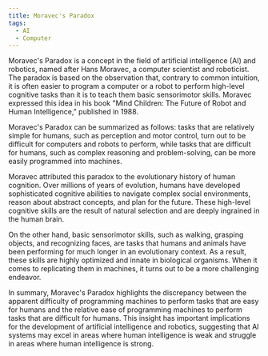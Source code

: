 ```yaml
---
title: Moravec's Paradox
tags: 
  - AI
  - Computer
---
```

Moravec's Paradox is a concept in the field of artificial intelligence (AI) and robotics, named after Hans Moravec, a computer scientist and roboticist. The paradox is based on the observation that, contrary to common intuition, it is often easier to program a computer or a robot to perform high-level cognitive tasks than it is to teach them basic sensorimotor skills. Moravec expressed this idea in his book "Mind Children: The Future of Robot and Human Intelligence," published in 1988.

Moravec's Paradox can be summarized as follows: tasks that are relatively simple for humans, such as perception and motor control, turn out to be difficult for computers and robots to perform, while tasks that are difficult for humans, such as complex reasoning and problem-solving, can be more easily programmed into machines.

Moravec attributed this paradox to the evolutionary history of human cognition. Over millions of years of evolution, humans have developed sophisticated cognitive abilities to navigate complex social environments, reason about abstract concepts, and plan for the future. These high-level cognitive skills are the result of natural selection and are deeply ingrained in the human brain.

On the other hand, basic sensorimotor skills, such as walking, grasping objects, and recognizing faces, are tasks that humans and animals have been performing for much longer in an evolutionary context. As a result, these skills are highly optimized and innate in biological organisms. When it comes to replicating them in machines, it turns out to be a more challenging endeavor.

In summary, Moravec's Paradox highlights the discrepancy between the apparent difficulty of programming machines to perform tasks that are easy for humans and the relative ease of programming machines to perform tasks that are difficult for humans. This insight has important implications for the development of artificial intelligence and robotics, suggesting that AI systems may excel in areas where human intelligence is weak and struggle in areas where human intelligence is strong.
